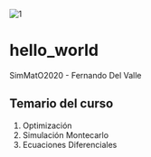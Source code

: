 ![1](https://github.githubassets.com/images/modules/logos_page/GitHub-Mark.png)
# hello_world
SimMatO2020 - Fernando Del Valle

## Temario del curso
1. Optimización
2. Simulación Montecarlo
3. Ecuaciones Diferenciales
